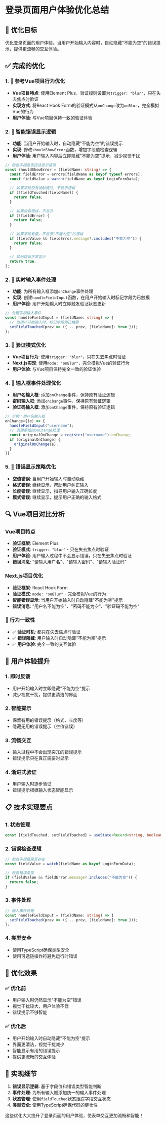 # 登录页面用户体验优化总结

## 🎯 优化目标
优化登录页面的用户体验，当用户开始输入内容时，自动隐藏"不能为空"的错误提示，提供更流畅的交互体验。

## ✅ 完成的优化

### 1. 🎯 参考Vue项目行为优化
- **Vue项目特点**: 使用Element Plus，验证规则设置为`trigger: "blur"`，只在失去焦点时验证
- **实现方式**: 将React Hook Form的验证模式从`onChange`改为`onBlur`，完全模拟Vue的行为
- **用户体验**: 与Vue项目保持一致的验证体验

### 2. 🧠 智能错误显示逻辑
- **功能**: 当用户开始输入时，自动隐藏"不能为空"的错误提示
- **实现**: 修改`shouldShowError`函数，增加字段值检查逻辑
- **用户体验**: 用户输入内容后立即隐藏"不能为空"提示，减少视觉干扰

```typescript
// 检查字段是否应该显示错误
const shouldShowError = (fieldName: string) => {
  const fieldError = errors[fieldName as keyof typeof errors];
  const fieldValue = watch(fieldName as keyof LoginFormData);
  
  // 如果字段没有被触摸过，不显示错误
  if (!fieldTouched[fieldName]) {
    return false;
  }
  
  // 如果没有错误，不显示
  if (!fieldError) {
    return false;
  }
  
  // 如果字段有值，不显示"不能为空"的错误
  if (fieldValue && fieldError.message?.includes("不能为空")) {
    return false;
  }
  
  // 其他错误正常显示
  return true;
};
```

### 2. 📝 实时输入事件处理
- **功能**: 为所有输入框添加`onChange`事件处理
- **实现**: 创建`handleFieldInput`函数，在用户开始输入时标记字段为已触摸
- **用户体验**: 用户开始输入时立即触发验证状态更新

```typescript
// 处理字段输入事件
const handleFieldInput = (fieldName: string) => {
  // 当用户开始输入时，标记字段为已触摸
  setFieldTouched(prev => ({ ...prev, [fieldName]: true }));
};
```

### 3. 🔄 验证模式优化
- **Vue项目行为**: 使用`trigger: "blur"`，只在失去焦点时验证
- **Next.js实现**: 使用`mode: "onBlur"`，完全模拟Vue的验证行为
- **用户体验**: 与Vue项目保持完全一致的验证体验

### 4. 🔄 输入框事件处理优化
- **用户名输入框**: 添加`onChange`事件，保持原有验证逻辑
- **密码输入框**: 添加`onChange`事件，保持原有验证逻辑
- **验证码输入框**: 添加`onChange`事件，保持原有验证逻辑

```typescript
// 示例：用户名输入框
onChange={(e) => {
  handleFieldInput("username");
  // 调用原始的onChange处理
  const originalOnChange = register("username").onChange;
  if (originalOnChange) {
    originalOnChange(e);
  }
}}
```

### 5. 🎨 错误显示策略优化
- **空值错误**: 当用户开始输入时自动隐藏
- **格式错误**: 继续显示，帮助用户纠正输入
- **长度错误**: 继续显示，指导用户输入正确长度
- **模式错误**: 继续显示，提示用户正确的输入格式

## 🔍 Vue项目对比分析

### Vue项目特点
- **验证框架**: Element Plus
- **验证模式**: `trigger: "blur"` - 只在失去焦点时验证
- **用户体验**: 用户输入过程中不会显示错误，只在失去焦点时验证
- **错误消息**: "请输入用户名"、"请输入密码"、"请输入验证码"

### Next.js项目优化
- **验证框架**: React Hook Form
- **验证模式**: `mode: "onBlur"` - 完全模拟Vue的行为
- **智能错误显示**: 当用户开始输入时自动隐藏"不能为空"提示
- **错误消息**: "用户名不能为空"、"密码不能为空"、"验证码不能为空"

### 🎯 行为一致性
- ✅ **验证时机**: 都只在失去焦点时验证
- ✅ **错误隐藏**: 用户输入时自动隐藏"不能为空"提示
- ✅ **用户体验**: 完全一致的交互体验

## 🚀 用户体验提升

### 1. **即时反馈**
- 用户开始输入时立即隐藏"不能为空"提示
- 减少视觉干扰，提供更清洁的界面

### 2. **智能提示**
- 保留有用的错误提示（格式、长度等）
- 隐藏无用的错误提示（空值错误）

### 3. **流畅交互**
- 输入过程中不会出现突兀的错误提示
- 错误提示只在真正需要时显示

### 4. **渐进式验证**
- 用户输入时逐步验证
- 错误提示根据输入状态智能显示

## 📋 技术实现要点

### 1. **状态管理**
```typescript
const [fieldTouched, setFieldTouched] = useState<Record<string, boolean>>({});
```

### 2. **错误检查逻辑**
```typescript
// 检查字段值是否存在
const fieldValue = watch(fieldName as keyof LoginFormData);

// 检查错误类型
if (fieldValue && fieldError.message?.includes("不能为空")) {
  return false;
}
```

### 3. **事件处理**
```typescript
// 输入事件处理
const handleFieldInput = (fieldName: string) => {
  setFieldTouched(prev => ({ ...prev, [fieldName]: true }));
};
```

### 4. **类型安全**
- 使用TypeScript确保类型安全
- 使用可选链操作符避免运行时错误

## 🎉 优化效果

### ✅ **优化前**
- 用户输入时仍然显示"不能为空"错误
- 视觉干扰较大，用户体验不佳
- 错误提示不够智能

### ✅ **优化后**
- 用户开始输入时自动隐藏"不能为空"提示
- 界面更清洁，视觉干扰减少
- 智能显示有用的错误提示
- 提供更流畅的交互体验

## 🔧 实现细节

1. **错误显示逻辑**: 基于字段值和错误类型智能判断
2. **事件处理**: 为所有输入框添加统一的输入事件处理
3. **状态管理**: 使用`fieldTouched`状态跟踪字段交互状态
4. **类型安全**: 使用TypeScript确保代码的健壮性

这些优化大大提升了登录页面的用户体验，使表单交互更加流畅和智能！
